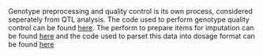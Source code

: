 Genotype preprocessing and quality control is its own process, considered seperately from QTL analysis. The code used to perform genotype quality control can be found [here](https://github.com/RyanSchu/gwasqc_pipeline). The perform to prepare items for imputation can be found [here]() and the code used to parset this data into dosage format can be found [here]()
